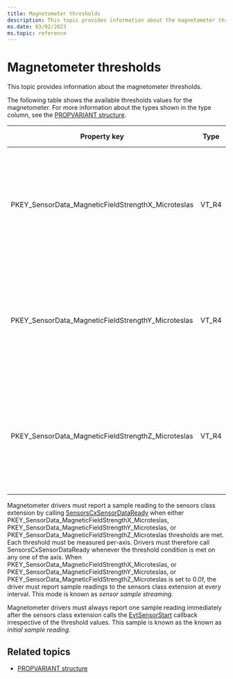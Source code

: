 ```yaml
---
title: Magnetometer thresholds
description: This topic provides information about the magnetometer thresholds.
ms.date: 03/02/2023
ms.topic: reference
---
```


# Magnetometer thresholds

This topic provides information about the magnetometer thresholds.

The following table shows the available thresholds values for the magnetometer. For more information about the types shown in the type column, see the [PROPVARIANT structure](/windows/win32/api/propidlbase/ns-propidlbase-propvariant).

| Property key | Type | Required/Optional | Default value | Description |
|---|---|---|---|---|
| PKEY_SensorData_MagneticFieldStrengthX_Microteslas | VT_R4 | Required | 5.0f | Minimum amount of magnetic field change along the x-axis required to reach the threshold, measured in microteslas. |
| PKEY_SensorData_MagneticFieldStrengthY_Microteslas | VT_R4 | Required | 5.0f | Minimum amount of magnetic field change along the y-axis required to reach the threshold, measured in microteslas. |
| PKEY_SensorData_MagneticFieldStrengthZ_Microteslas | VT_R4 | Required | 5.0f | Minimum amount of magnetic field change along the z-axis required to reach the threshold, measured in microteslas. |

Magnetometer drivers must report a sample reading to the sensors class extension by calling [SensorsCxSensorDataReady](/windows-hardware/drivers/ddi/sensorscx/nf-sensorscx-sensorscxsensordataready) when either PKEY_SensorData_MagneticFieldStrengthX_Microteslas, PKEY_SensorData_MagneticFieldStrengthY_Microteslas, or PKEY_SensorData_MagneticFieldStrengthZ_Microteslas thresholds are met. Each threshold must be measured per-axis. Drivers must therefore call SensorsCxSensorDataReady whenever the threshold condition is met on any one of the axis.
When PKEY_SensorData_MagneticFieldStrengthX_Microteslas, or PKEY_SensorData_MagneticFieldStrengthY_Microteslas, or PKEY_SensorData_MagneticFieldStrengthZ_Microteslas is set to 0.0f, the driver must report sample readings to the sensors class extension at every interval. This mode is known as *sensor sample streaming*.

Magnetometer drivers must always report one sample reading immediately after the sensors class extension calls the [EvtSensorStart](/windows-hardware/drivers/ddi/sensorscx/ns-sensorscx-_sensor_controller_config) callback irrespective of the threshold values. This sample is known as the known as *initial sample reading*.

## Related topics

- [PROPVARIANT structure](/windows/win32/api/propidlbase/ns-propidlbase-propvariant)
